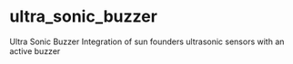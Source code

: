 # ultra_sonic_buzzer
Ultra Sonic Buzzer 
Integration of sun founders ultrasonic sensors with an active buzzer
